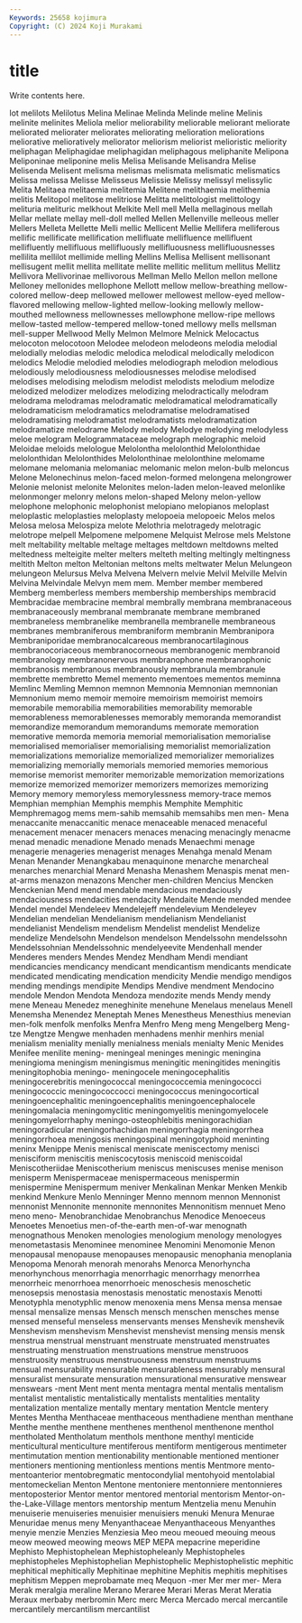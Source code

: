 ```yaml
---
Keywords: 25658 kojimura
Copyright: (C) 2024 Koji Murakami
---
```


# title

Write contents here.



lot melilots Melilotus Melina Melinae Melinda Melinde
meline Melinis melinite melinites Meliola melior meliorability meliorable meliorant meliorate
meliorated meliorater meliorates meliorating melioration meliorations meliorative melioratively meliorator meliorism
meliorist melioristic meliority meliphagan Meliphagidae meliphagidan meliphagous meliphanite Melipona Meliponinae
meliponine melis Melisa Melisande Melisandra Melise Melisenda Melisent melisma melismas
melismata melismatic melismatics Melissa melissa Melisse Melisseus Melissie Melissy melissyl
melissylic Melita Melitaea melitaemia melitemia Melitene melithaemia melithemia melitis Melitopol
melitose melitriose Melitta melittologist melittology melituria melituric melkhout Melkite Mell
mell Mella mellaginous mellah Mellar mellate mellay mell-doll melled Mellen
Mellenville melleous meller Mellers Melleta Mellette Melli mellic Mellicent Mellie
Mellifera melliferous mellific mellificate mellification mellifluate mellifluence mellifluent mellifluently mellifluous
mellifluously mellifluousness mellifluousnesses mellilita mellilot mellimide melling Mellins Mellisa Mellisent
mellisonant mellisugent mellit mellita mellitate mellite mellitic mellitum mellitus Mellitz
Mellivora Mellivorinae mellivorous Mellman Mello Mellon mellon mellone Melloney mellonides
mellophone Mellott mellow mellow-breathing mellow-colored mellow-deep mellowed mellower mellowest mellow-eyed
mellow-flavored mellowing mellow-lighted mellow-looking mellowly mellow-mouthed mellowness mellownesses mellowphone mellow-ripe
mellows mellow-tasted mellow-tempered mellow-toned mellowy mells mellsman mell-supper Mellwood Melly
Melmon Melmore Melnick Melocactus melocoton melocotoon Melodee melodeon melodeons melodia
melodial melodially melodias melodic melodica melodical melodically melodicon melodics Melodie
melodied melodies melodiograph melodion melodious melodiously melodiousness melodiousnesses melodise melodised
melodises melodising melodism melodist melodists melodium melodize melodized melodizer melodizes
melodizing melodractically melodram melodrama melodramas melodramatic melodramatical melodramatically melodramaticism melodramatics
melodramatise melodramatised melodramatising melodramatist melodramatists melodramatization melodramatize melodrame Melody melody
Melodye melodying melodyless meloe melogram Melogrammataceae melograph melographic meloid Meloidae
meloids melologue Melolontha melolonthid Melolonthidae melolonthidan Melolonthides Melolonthinae melolonthine melomame
melomane melomania melomaniac melomanic melon melon-bulb meloncus Melone Melonechinus melon-faced
melon-formed melongena melongrower Melonie melonist melonite Melonites melon-laden melon-leaved melonlike
melonmonger melonry melons melon-shaped Melony melon-yellow melophone melophonic melophonist melopiano
melopianos meloplast meloplastic meloplasties meloplasty melopoeia melopoeic Melos melos Melosa
melosa Melospiza melote Melothria melotragedy melotragic melotrope melpell Melpomene melpomene
Melquist Melrose mels Melstone melt meltability meltable meltage meltages meltdown
meltdowns melted meltedness melteigite melter melters melteth melting meltingly meltingness
meltith Melton melton Meltonian meltons melts meltwater Melun Melungeon melungeon
Melursus Melva Melvena Melvern melvie Melvil Melville Melvin Melvina Melvindale
Melvyn mem mem. Member member membered Memberg memberless members membership
memberships membracid Membracidae membracine membral membrally membrana membranaceous membranaceously membranal
membranate membrane membraned membraneless membranelike membranella membranelle membraneous membranes membraniferous
membraniform membranin Membranipora Membraniporidae membranocalcareous membranocartilaginous membranocoriaceous membranocorneous membranogenic membranoid
membranology membranonervous membranophone membranophonic membranosis membranous membranously membranula membranule membrette
membretto Memel memento mementoes mementos meminna Memlinc Memling Memnon memnon
Memnonia Memnonian memnonian Memnonium memo memoir memoire memoirism memoirist memoirs
memorabile memorabilia memorabilities memorability memorable memorableness memorablenesses memorably memoranda memorandist
memorandize memorandum memorandums memorate memoration memorative memorda memoria memorial memorialisation
memorialise memorialised memorialiser memorialising memorialist memorialization memorializations memorialize memorialized memorializer
memorializes memorializing memorially memorials memoried memories memorious memorise memorist memoriter
memorizable memorization memorizations memorize memorized memorizer memorizers memorizes memorizing Memory
memory memoryless memorylessness memory-trace memos Memphian memphian Memphis memphis Memphite
Memphitic Memphremagog mems mem-sahib memsahib memsahibs men men- Mena menaccanite
menaccanitic menace menaceable menaced menaceful menacement menacer menacers menaces menacing
menacingly menacme menad menadic menadione Menado menads Menaechmi menage menagerie
menageries menagerist menages Menahga menald Menam Menan Menander Menangkabau menaquinone
menarche menarcheal menarches menarchial Menard Menasha Menashem Menaspis menat men-at-arms
menazon menazons Mencher men-children Mencius Mencken Menckenian Mend mend mendable
mendacious mendaciously mendaciousness mendacities mendacity Mendaite Mende mended mendee Mendel
mendel Mendeleev Mendelejeff mendelevium Mendeleyev Mendelian mendelian Mendelianism mendelianism Mendelianist
mendelianist Mendelism mendelism Mendelist mendelist Mendelize mendelize Mendelsohn Mendelson mendelson
Mendelssohn mendelssohn Mendelssohnian Mendelssohnic mendelyeevite Mendenhall mender Menderes menders Mendes
Mendez Mendham Mendi mendiant mendicancies mendicancy mendicant mendicantism mendicants mendicate
mendicated mendicating mendication mendicity Mendie mendigo mendigos mending mendings mendipite
Mendips Mendive mendment Mendocino mendole Mendon Mendota Mendoza mendozite mends
Mendy mendy mene Meneau Menedez meneghinite menehune Menelaus menelaus Menell
Menemsha Menendez Meneptah Menes Menestheus Menesthius menevian men-folk menfolk menfolks
Menfra Menfro Meng meng Mengelberg Meng-tze Mengtze Mengwe menhaden menhadens
menhir menhirs menial menialism meniality menially menialness menials menialty Menic
Menides Menifee menilite mening- meningeal meninges meningic meningina meningioma meningism
meningismus meningitic meningitides meningitis meningitophobia meningo- meningocele meningocephalitis meningocerebritis meningococcal
meningococcemia meningococci meningococcic meningococcocci meningococcus meningocortical meningoencephalitic meningoencephalitis meningoencephalocele meningomalacia
meningomyclitic meningomyelitis meningomyelocele meningomyelorrhaphy meningo-osteophlebitis meningorachidian meningoradicular meningorhachidian meningorrhagia meningorrhea
meningorrhoea meningosis meningospinal meningotyphoid meninting meninx Menippe Menis meniscal meniscate
meniscectomy menisci menisciform meniscitis meniscocytosis meniscoid meniscoidal Meniscotheriidae Meniscotherium meniscus
meniscuses menise menison menisperm Menispermaceae menispermaceous menispermin menispermine Menispermum meniver
Menkalinan Menkar Menken Menkib menkind Menkure Menlo Menninger Menno mennom
mennon Mennonist mennonist Mennonite mennonite mennonites Mennonitism mennuet Meno meno
meno- Menobranchidae Menobranchus Menodice Menoeceus Menoetes Menoetius men-of-the-earth men-of-war menognath
menognathous Menoken menologies menologium menology menologyes menometastasis Menominee menominee Menomini
Menomonie Menon menopausal menopause menopauses menopausic menophania menoplania Menopoma Menorah
menorah menorahs Menorca Menorhyncha menorhynchous menorrhagia menorrhagic menorrhagy menorrhea menorrheic
menorrhoea menorrhoeic menoschesis menoschetic menosepsis menostasia menostasis menostatic menostaxis Menotti
Menotyphla menotyphlic menow menoxenia mens Mensa mensa mensae mensal mensalize
mensas Mensch mensch menschen mensches mense mensed menseful menseless menservants
menses Menshevik menshevik Menshevism menshevism Menshevist menshevist mensing mensis mensk
menstrua menstrual menstruant menstruate menstruated menstruates menstruating menstruation menstruations menstrue
menstruoos menstruosity menstruous menstruousness menstruum menstruums mensual mensurability mensurable mensurableness
mensurably mensural mensuralist mensurate mensuration mensurational mensurative menswear menswears -ment
Ment ment menta mentagra mental mentalis mentalism mentalist mentalistic mentalistically
mentalists mentalities mentality mentalization mentalize mentally mentary mentation Mentcle mentery
Mentes Mentha Menthaceae menthaceous menthadiene menthan menthane Menthe menthe menthene
menthenes menthenol menthenone menthol mentholated Mentholatum menthols menthone menthyl menticide
menticultural menticulture mentiferous mentiform mentigerous mentimeter mentimutation mention mentionability mentionable
mentioned mentioner mentioners mentioning mentionless mentions mentis Mentmore mento- mentoanterior
mentobregmatic mentocondylial mentohyoid mentolabial mentomeckelian Menton Mentone mentoniere mentonniere mentonnieres
mentoposterior Mentor mentor mentored mentorial mentorism Mentor-on-the-Lake-Village mentors mentorship mentum
Mentzelia menu Menuhin menuiserie menuiseries menuisier menuisiers menuki Menura Menurae
Menuridae menus meny Menyanthaceae Menyanthaceous Menyanthes menyie menzie Menzies Menziesia
Meo meou meoued meouing meous meow meowed meowing meows MEP
MEPA mepacrine meperidine Mephisto Mephistophelean Mephistopheleanly Mephistopheles mephistopheles Mephistophelian Mephistophelic
Mephistophelistic mephitic mephitical mephitically Mephitinae mephitine Mephitis mephitis mephitises mephitism
Meppen meprobamate meq Mequon -mer Mer mer mer- Mera Merak
meralgia meraline Merano Meraree Merari Meras Merat Meratia Meraux merbaby
merbromin Merc merc Merca Mercado mercal mercantile mercantilely mercantilism mercantilist
